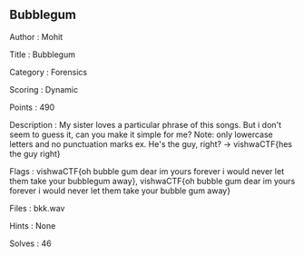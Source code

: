 ## Bubblegum

Author : Mohit

Title : Bubblegum

Category : Forensics

Scoring : Dynamic

Points : 490

Description : My sister loves a particular phrase of this songs. But i don't seem to guess it, can you make it simple for me?
Note: only lowercase letters and no punctuation marks
ex. He's the guy, right? -> vishwaCTF{hes the guy right}

Flags : vishwaCTF{oh bubble gum dear im yours forever i would never let them take your bubblegum away}, vishwaCTF{oh bubble gum dear im yours forever i would never let them take your bubble gum away}

Files : bkk.wav

Hints : None

Solves : 46
